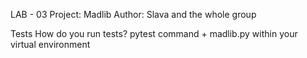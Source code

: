 LAB - 03
Project: Madlib
Author: Slava and the whole group

Tests
How do you run tests? pytest command + madlib.py within your virtual environment
